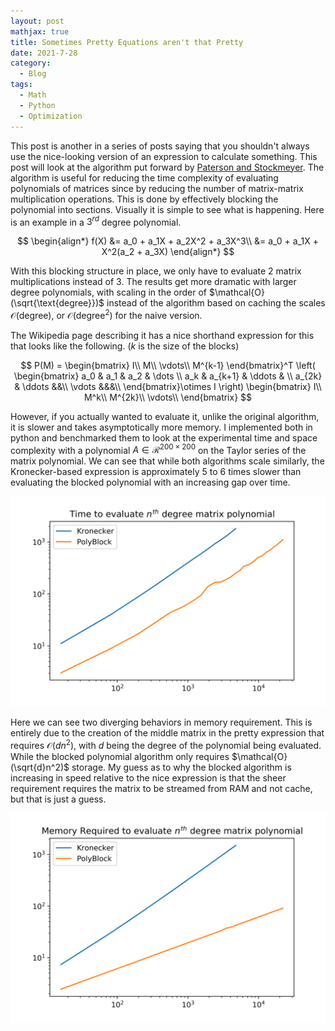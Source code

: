 ```yaml
---
layout: post
mathjax: true
title: Sometimes Pretty Equations aren't that Pretty
date: 2021-7-28
category:
  - Blog
tags:
  - Math
  - Python
  - Optimization
---
```



This post is another in a series of posts saying that you shouldn't always use the nice-looking version of an expression to calculate something. This post will look at the algorithm put forward by [Paterson and Stockmeyer](https://epubs.siam.org/doi/pdf/10.1137/0202007). The algorithm is useful for reducing the time complexity of evaluating polynomials of matrices since by reducing the number of matrix-matrix multiplication operations. This is done by effectively blocking the polynomial into sections. Visually it is simple to see what is happening. Here is an example in a $3^{rd}$ degree polynomial.

$$
\begin{align*}
f(X) &= a_0 + a_1X + a_2X^2 + a_3X^3\\
&= a_0 + a_1X + X^2(a_2 + a_3X)
\end{align*}
$$

With this blocking structure in place, we only have to evaluate 2 matrix multiplications instead of 3. The results get more dramatic with larger degree polynomials, with scaling in the order of $\mathcal{O}(\sqrt{\text{degree}})$ instead of the algorithm based on caching the scales $\mathcal{O}(\text{degree})$, or $\mathcal{O}(\text{degree}^2)$ for the naive version.

The Wikipedia page describing it has a nice shorthand expression for this that looks like the following. ($k$ is the size of the blocks)

$$
P(M) = \begin{bmatrix}
I\\
M\\
\vdots\\
M^{k-1}
\end{bmatrix}^T
\left(
\begin{bmatrix}
a_0 & a_1 & a_2 & \dots \\
a_k & a_{k+1} & \ddots & \\
a_{2k} & \ddots &&\\
\vdots &&&\\
\end{bmatrix}\otimes
I
\right)
\begin{bmatrix}
I\\
M^k\\
M^{2k}\\
\vdots\\
\end{bmatrix}
$$

However, if you actually wanted to evaluate it, unlike the original algorithm, it is slower and takes asymptotically more memory.  I implemented both in python and benchmarked them to look at the experimental time and space complexity with a polynomial $A\in\mathcal{R}^{200\times200}$ on the Taylor series of the matrix polynomial. We can see that while both algorithms scale similarly, the Kronecker-based expression is approximately 5 to 6 times slower than evaluating the blocked polynomial with an increasing gap over time. 

![](/assets/imgs/poly_eval.png)

Here we can see two diverging behaviors in memory requirement. This is entirely due to the creation of the middle matrix in the pretty expression that requires $\mathcal{O}(dn^2)$, with $d$ being the degree of the polynomial being evaluated. While the blocked polynomial algorithm only requires $\mathcal{O}(\sqrt{d}n^2)$ storage. My guess as to why the blocked algorithm is increasing in speed relative to the nice expression is that the sheer requirement requires the matrix to be streamed from RAM and not cache, but that is just a guess.  

![](/assets/imgs/poly_mem.png)







